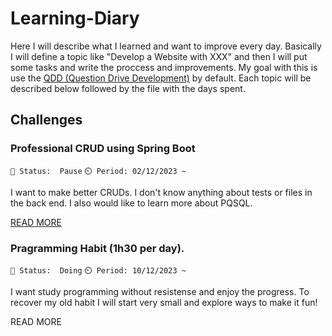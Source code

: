 # Learning-Diary
Here I will describe what I learned and want to improve every day. Basically I will define a topic like "Develop a Website with XXX" and then I will put some tasks and write the proccess and improvements. My goal with this is use the [QDD (Question Drive Development)](https://nickjanetakis.com/blog/learning-a-new-web-framework-with-question-driven-development) by default. Each topic will be described below followed by the file with the days spent.

## Challenges
### Professional CRUD using Spring Boot
```📌 Status:  Pause``` ```⏲️ Period: 02/12/2023 ~```

I want to make better CRUDs. I don't know anything about tests or files in the back end. I also would like to learn more about PQSQL.

[READ MORE](https://github.com/Francisco-Thiago/Learning-Diary/blob/main/Backend/How%20do%20I%20do%20a%20professional%20CRUD.md)

### Pragramming Habit (1h30 per day).
```📌 Status:  Doing``` ```⏲️ Period: 10/12/2023 ~```

I want study programming without resistense and enjoy the progress. To recover my old habit I will start very small and explore ways to make it fun!

READ MORE

